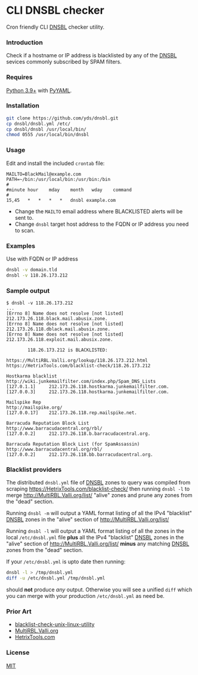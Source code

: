 # CLI DNSBL checker

Cron friendly CLI [DNSBL][] checker utility.

### Introduction

Check if a hostname or IP address is blacklisted by any of
the [DNSBL][] sevices commonly subscribed by SPAM filters.

### Requires

[Python 3.9+](https://www.python.org/dev/peps/pep-0584/) with [PyYAML](https://PyYAML.org).

### Installation

```sh
git clone https://github.com/yds/dnsbl.git
cp dnsbl/dnsbl.yml /etc/
cp dnsbl/dnsbl /usr/local/bin/
chmod 0555 /usr/local/bin/dnsbl
```

### Usage

Edit and install the included `crontab` file:
```crontab
MAILTO=BlackMail@example.com
PATH=~/bin:/usr/local/bin:/usr/bin:/bin
#
#minute	hour	mday	month	wday	command
#
15,45	*	*	*	*	dnsbl example.com
```
 - Change the `MAILTO` email address where BLACKLISTED alerts will be sent to.
 - Change `dnsbl` target host address to the FQDN or IP address you need to scan.

### Examples

Use with FQDN or IP address
```sh
dnsbl -v domain.tld
dnsbl -v 118.26.173.212
```

### Sample output

    $ dnsbl -v 118.26.173.212
    ...
    [Errno 8] Name does not resolve [not listed] 212.173.26.118.black.mail.abusix.zone.
    [Errno 8] Name does not resolve [not listed] 212.173.26.118.dblack.mail.abusix.zone.
    [Errno 8] Name does not resolve [not listed] 212.173.26.118.exploit.mail.abusix.zone.

            118.26.173.212 is BLACKLISTED:

    https://MultiRBL.Valli.org/lookup/118.26.173.212.html
    https://HetrixTools.com/blacklist-check/118.26.173.212

    Hostkarma blacklist
    http://wiki.junkemailfilter.com/index.php/Spam_DNS_Lists
    [127.0.1.1]     212.173.26.118.hostkarma.junkemailfilter.com.
    [127.0.0.3]     212.173.26.118.hostkarma.junkemailfilter.com.

    Mailspike Rep
    http://mailspike.org/
    [127.0.0.17]    212.173.26.118.rep.mailspike.net.

    Barracuda Reputation Block List
    http://www.barracudacentral.org/rbl/
    [127.0.0.2]     212.173.26.118.b.barracudacentral.org.

    Barracuda Reputation Block List (for SpamAssassin)
    http://www.barracudacentral.org/rbl/
    [127.0.0.2]     212.173.26.118.bb.barracudacentral.org.

### Blacklist providers

The distributed `dnsbl.yml` file of [DNSBL][] zones to query was compiled
from scraping https://HetrixTools.com/blacklist-check/ then running
`dnsbl -l` to merge http://MultiRBL.Valli.org/list/ "alive" zones and
prune any zones from the "dead" section.

Running `dnsbl -m` will output a YAML format listing of all the IPv4
"blacklist" [DNSBL][] zones in the "alive" section of
http://MultiRBL.Valli.org/list/

Running `dnsbl -l` will output a YAML format listing of all the zones
in the local `/etc/dnsbl.yml` file **plus** all the IPv4 "blacklist"
[DNSBL][] zones in the "alive" section of http://MultiRBL.Valli.org/list/
**minus** any matching [DNSBL][] zones from the "dead" section.

If your `/etc/dnsbl.yml` is upto date then running:
```sh
dnsbl -l > /tmp/dnsbl.yml
diff -u /etc/dnsbl.yml /tmp/dnsbl.yml
```
should **not** produce _any_ output. Otherwise you will see a unified `diff`
which you can merge with your production `/etc/dnsbl.yml` as need be.

### Prior Art

 - [blacklist-check-unix-linux-utility](https://github.com/adionditsak/blacklist-check-unix-linux-utility)
 - [MultiRBL.Valli.org](https://MultiRBL.Valli.org)
 - [HetrixTools.com](https://HetrixTools.com/blacklist-check/)

### License

[MIT](https://GitHub.com/yds/dnsbl/blob/master/LICENSE "MIT open source")

[DNSBL]:https://en.wikipedia.org/wiki/Domain_Name_System-based_blackhole_list "Domain Name System-based blackhole list"
